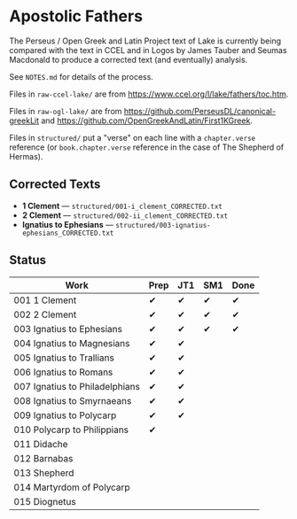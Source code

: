 # Apostolic Fathers

The Perseus / Open Greek and Latin Project text of Lake is currently being compared with the text in CCEL and in Logos by James Tauber and Seumas Macdonald to produce a corrected text (and eventually) analysis.

See `NOTES.md` for details of the process.

Files in `raw-ccel-lake/` are from <https://www.ccel.org/l/lake/fathers/toc.htm>.

Files in `raw-ogl-lake/` are from <https://github.com/PerseusDL/canonical-greekLit> and <https://github.com/OpenGreekAndLatin/First1KGreek>.

Files in `structured/` put a "verse" on each line with a `chapter.verse` reference (or `book.chapter.verse` reference in the case of The Shepherd of Hermas).

## Corrected Texts

* **1 Clement** — `structured/001-i_clement_CORRECTED.txt`
* **2 Clement** — `structured/002-ii_clement_CORRECTED.txt`
* **Ignatius to Ephesians** — `structured/003-ignatius-ephesians_CORRECTED.txt`

## Status

| Work                             | Prep | JT1  | SM1  | Done |
| -------------------------------- | ---- | ---- | ---- | ---- |
| 001 1 Clement                    | ✔    | ✔    | ✔    | ✔    |
| 002 2 Clement                    | ✔    | ✔    | ✔    | ✔    |
| 003 Ignatius to Ephesians        | ✔    | ✔    | ✔    | ✔    |
| 004 Ignatius to Magnesians       | ✔    | ✔    |
| 005 Ignatius to Trallians        | ✔    | ✔    |
| 006 Ignatius to Romans           | ✔    | ✔    |
| 007 Ignatius to Philadelphians   | ✔    | ✔    |
| 008 Ignatius to Smyrnaeans       | ✔    | ✔    |
| 009 Ignatius to Polycarp         | ✔    | ✔    |
| 010 Polycarp to Philippians      | ✔    |
| 011 Didache                      |
| 012 Barnabas                     |
| 013 Shepherd                     |
| 014 Martyrdom of Polycarp        |
| 015 Diognetus                    |
